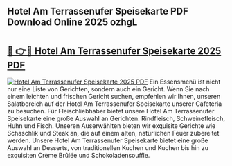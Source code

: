 ## Hotel Am Terrassenufer Speisekarte PDF Download Online 2025 ozhgL

# <h2><a href="http://gc78icn.nevu.top/?p=Hotel+Am+Terrassenufer+Speisekarte">🔗 👉🔴 Hotel Am Terrassenufer Speisekarte 2025 PDF</a></h2>

[![Hotel Am Terrassenufer Speisekarte 2025 PDF](https://i.imgur.com/dBaPXMq.png)](http://gc78icn.nevu.top/?p=Hotel+Am+Terrassenufer+Speisekarte)
Ein Essensmenü ist nicht nur eine Liste von Gerichten, sondern auch ein Gericht. Wenn Sie nach einem leichten und frischen Gericht suchen, empfehlen wir Ihnen, unseren Salatbereich auf der Hotel Am Terrassenufer Speisekarte unserer Cafeteria zu besuchen. Für Fleischliebhaber bietet unsere Hotel Am Terrassenufer Speisekarte eine große Auswahl an Gerichten: Rindfleisch, Schweinefleisch, Huhn und Fisch. Unseren Auserwählten bieten wir exquisite Gerichte wie Schaschlik und Steak an, die auf einem alten, natürlichen Feuer zubereitet werden. Unsere Hotel Am Terrassenufer Speisekarte bietet eine große Auswahl an Desserts, von traditionellen Kuchen und Kuchen bis hin zu exquisiten Crème Brûlée und Schokoladensouffle.

